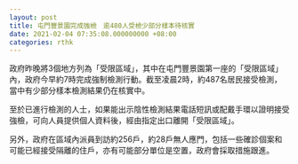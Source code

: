 ```yaml
---
layout: post
title: 屯門豐景園完成強檢　逾480人受檢少部分樣本待核實
date: 2021-02-04 07:35:08.000000000 +08:00
categories: rthk
---
```


政府昨晚將3個地方列為「受限區域」，其中在屯門豐景園第一座的「受限區域」內，政府今早約7時完成強制檢測行動。截至凌晨2時，約487名居民接受檢測，當中有少部分樣本檢測結果仍在核實中。

至於已進行檢測的人士，如果能出示陰性檢測結果電話短訊或配戴手環以證明接受強檢，可向人員提供個人資料後，經由指定出口離開「受限區域」。

另外，政府在區域內派員到訪約256戶，約28戶無人應門，包括一些確診個案和可能已經接受隔離的住戶，亦有可能部分單位是空置，政府會採取措施跟進。
